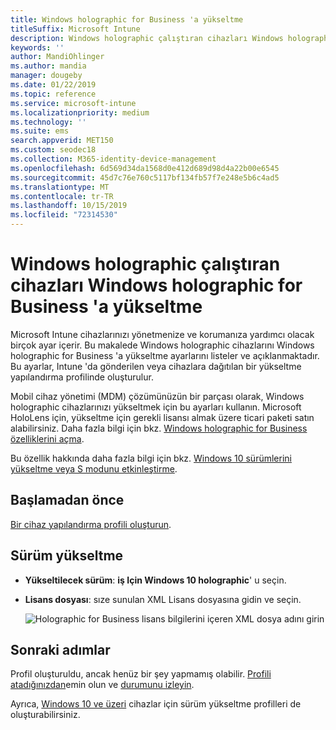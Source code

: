 ```yaml
---
title: Windows holographic for Business 'a yükseltme
titleSuffix: Microsoft Intune
description: Windows holographic çalıştıran cihazları Windows holographic for Business 'a nasıl uayarlayacağınızı öğrenin
keywords: ''
author: MandiOhlinger
ms.author: mandia
manager: dougeby
ms.date: 01/22/2019
ms.topic: reference
ms.service: microsoft-intune
ms.localizationpriority: medium
ms.technology: ''
ms.suite: ems
search.appverid: MET150
ms.custom: seodec18
ms.collection: M365-identity-device-management
ms.openlocfilehash: 6d569d34da1568d0e412d689d98d4a22b00e6545
ms.sourcegitcommit: 45d7c76e760c5117bf134fb57f7e248e5b6c4ad5
ms.translationtype: MT
ms.contentlocale: tr-TR
ms.lasthandoff: 10/15/2019
ms.locfileid: "72314530"
---
```

# <a name="upgrade-devices-running-windows-holographic-to-windows-holographic-for-business"></a>Windows holographic çalıştıran cihazları Windows holographic for Business 'a yükseltme

Microsoft Intune cihazlarınızı yönetmenize ve korumanıza yardımcı olacak birçok ayar içerir. Bu makalede Windows holographic cihazlarını Windows holographic for Business 'a yükseltme ayarlarını listeler ve açıklanmaktadır. Bu ayarlar, Intune 'da gönderilen veya cihazlara dağıtılan bir yükseltme yapılandırma profilinde oluşturulur.

Mobil cihaz yönetimi (MDM) çözümünüzün bir parçası olarak, Windows holographic cihazlarınızı yükseltmek için bu ayarları kullanın. Microsoft HoloLens için, yükseltme için gerekli lisansı almak üzere ticari paketi satın alabilirsiniz. Daha fazla bilgi için bkz. [Windows holographic for Business özelliklerini açma](https://docs.microsoft.com/hololens/hololens1-upgrade-enterprise).

Bu özellik hakkında daha fazla bilgi için bkz. [Windows 10 sürümlerini yükseltme veya S modunu etkinleştirme](../edition-upgrade-configure-windows-10.md).

## <a name="before-you-begin"></a>Başlamadan önce

[Bir cihaz yapılandırma profili oluşturun](edition-upgrade-configure-windows-10.md#create-the-profile).

## <a name="edition-upgrade"></a>Sürüm yükseltme

- **Yükseltilecek sürüm**: **iş Için Windows 10 holographic**' u seçin.
- **Lisans dosyası**: sıze sunulan XML Lisans dosyasına gidin ve seçin.

  ![Holographic for Business lisans bilgilerini içeren XML dosya adını girin](./media/holographic-upgrade/Holographic-edition-upgrade.png)
 
## <a name="next-steps"></a>Sonraki adımlar

Profil oluşturuldu, ancak henüz bir şey yapmamış olabilir. [Profili atadığınızdan](device-profile-assign.md)emin olun ve [durumunu izleyin](../device-profile-monitor.md).

Ayrıca, [Windows 10 ve üzeri](edition-upgrade-windows-settings.md) cihazlar için sürüm yükseltme profilleri de oluşturabilirsiniz.
